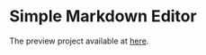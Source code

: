 # Simple Markdown Editor

The preview project available at [here](https://gohpeijin.github.io/markdown-editor).
